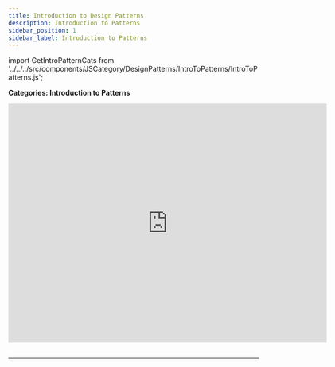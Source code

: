 ```yaml
---
title: Introduction to Design Patterns
description: Introduction to Patterns
sidebar_position: 1
sidebar_label: Introduction to Patterns
---
```


import GetIntroPatternCats from '../../../src/components/JSCategory/DesignPatterns/IntroToPatterns/IntroToPatterns.js';

**Categories: Introduction to Patterns**

<div class='videoWrapper'>
<iframe
    width="640"
    height="480"
    src="https://www.youtube.com/embed/jXcuwnOX2aU"
    frameborder="0"
    allow="autoplay; encrypted-media"
    allowfullscreen
>
</iframe>
</div>

<br/>

<GetIntroPatternCats />

---
